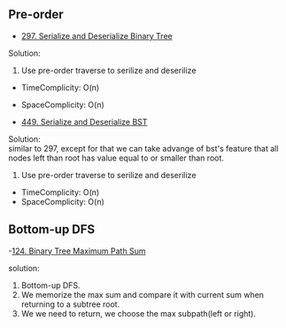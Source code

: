 ## Pre-order

- [297. Serialize and Deserialize Binary Tree](https://leetcode.com/problems/serialize-and-deserialize-binary-tree/)

Solution:<br>
1. Use pre-order traverse to serilize and deserilize

- TimeComplicity: O(n)
- SpaceComplicity: O(n)


- [449. Serialize and Deserialize BST](https://leetcode.com/problems/serialize-and-deserialize-bst/)

Solution:<br>
similar to 297, except for that we can take advange of bst's feature that all nodes left than root has value equal to or smaller than root.
1. Use pre-order traverse to serilize and deserilize

- TimeComplicity: O(n)
- SpaceComplicity: O(n)

## Bottom-up DFS

-[124. Binary Tree Maximum Path Sum](https://leetcode.com/problems/binary-tree-maximum-path-sum/)

solution:

1. Bottom-up DFS.
2. We memorize the max sum and compare it with current sum when returning to a subtree root.
3. We we need to return, we choose the max subpath(left or right).
